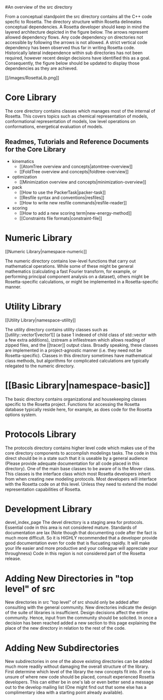 #An overview of the src directory

From a conceptual standpoint the src directory contains all the C++ code specfic to Rosetta. The directory structure within Rosetta delineates conceptual dependencies. A Rosetta developer should keep in mind the layered architecture depicted in the figure below. The arrows represent allowed dependency flows. Any code dependency on directories not accessible by following the arrows is not allowed. A strict vertical code dependency has been observed thus far in writing Rosetta code. Historically lateral independence within sub directories has not been required, however recent design decisions have identified this as a goal. Consequently, the figure below should be updated to display those dependencies as they are achieved.

[[/images/RosettaLib.png]]

Core Library
============

The core directory contains classes which manages most of the internal of Rosetta. This covers topics such as chemical representation of models, conformational representation of models, low level operations on conformations, energetical evaluation of models.

Readmes, Tutorials and Reference Documents for the Core Library
---------------------------------------------------------------

- kinematics
    - [[AtomTree overview and concepts|atomtree-overview]]
    - [[FoldTree overview and concepts|foldtree-overview]]
- optimization
    - [[Minimization overview and concepts|minimization-overview]]
- pack
    - [[How to use the PackerTask|packer-task]]
    - [[Resfile syntax and conventions|resfiles]]
    - [[How to write new resfile commands|resfile-reader]]
- scoring
    - [[How to add a new scoring term|new-energy-method]]
    - [[Constraints file formats|constraint-file]]

Numeric Library
===============

[[Numeric Library|namespace-numeric]]

The numeric directory contains low-level functions that carry out mathematical operations.  While some of these might be general mathematics (calculating a fast Fourier transform, for example, or performing principal component analysis on a dataset), others might be Rosetta-specific calculations, or might be implemented in a Rosetta-specific manner.

Utility Library
==============

[[Utility Library|namespace-utility]] 

The utility directory contains utility classes such as [[utility::vector1|vector1]] (a base 1 indexed of child class of std::vector with a few extra additions), izstream a infilestream which allows reading of zipped files, and the [[tracer]] output class.  Broadly speaking, these classes are implemented in a project-agnostic manner (i.e. they need not be Rosetta-specific).  Classes in this directory sometimes have mathematical class methods, but algorithms for complicated calculations are typically relegated to the numeric directory.

[[Basic Library|namespace-basic]]
=================

The basic directory contains organizational and housekeeping classes specific to the Rosetta project.  Functions for accessing the Rosetta database typically reside here, for example, as does code for the Rosetta options system.

Protocols Library
=================

The protocols directory contains higher level code which makes use of the core directory components to accomplish modelings tasks. The code in this direct should be in a state such that it is useable by a general audience (Please provide adequate documentation for all code placed in this directory). One of the main base classes to be aware of is the Mover class. This classes is the interface class which most Rosetta developers inherit from when creating new modeling protocols. Most developers will interface with the Rosetta code on at this level. Unless they need to extend the model representation capabilities of Rosetta.

Development Library
===================

devel\_index\_page The devel directory is a staging area for protocols. Essential code in this area is not considered mature. Standards of documentation are lax (Note though that documenting code after the fact is much more difficult. So it is HIGHLY recommended that a developer provide good documentation even for code that is flucuating rapidly. It will make your life easier and more productive and your colleague will appreciate your throughness) Code in this region is not considered part of the Rosetta release.

Adding New Directories in "top level" of src
============================================

New directories in src "top level" of src should only be added after consulting with the general community. New directories indicate the design of the suite of libraries is insufficient. Design decisions affect the entire community. Hence, input from the community should be solicited. In once a decision has been reached added a new section to this page explaining the place of the new directory in relation to the rest of the code. 

Adding New Subdirectories
=========================

New subdirectories in one of the above existing directories can be added much more readily without damaging the overall structure of the library. First determine which level of the library the new concepts fit into. If one is unsure of where new code should be placed, consult experienced Rosetta developers. This can either be in one's lab or even better send a message out to the develop mailing list (One might find out that some else has a complimentary idea with a starting point already available).